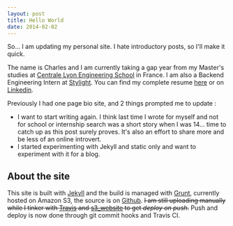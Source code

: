 ```yaml
---
layout: post
title: Hello World 
date: 2014-02-02
---
```


So... I am updating my personal site. I hate introductory posts, so I'll make it quick.

The name is Charles and I am currently taking a gap year from my Master's studies at [Centrale Lyon Engineering School][ecl] in France. I am also a Backend Engineering Intern at [Stylight][stylight]. You can find my complete resume [here](http://files.lirsac.me/resume/charles_lirsac_resume_01-2013.pdf) or on [Linkedin](http://www.linkedin.com/in/lirsacc).

Previously I had one page bio site, and 2 things prompted me to update :
+ I want to start writing again. I think last time I wrote for myself and not for school or internship search was a short story when I was 14... time to catch up as this post surely proves. It's also an effort to share more and be less of an online introvert.
+ I started experimenting with Jekyll and static only and want to experiment with it for a blog.

## About the site

This site is built with [Jekyll][jekyll] and the build is managed with [Grunt][grunt], currently hosted on Amazon S3, the source is on [Github](https://github.com/lirsacc/lirsac.me). ~~I am still uploading manually while I tinker with [Travis][travis] and [s3_website](https://github.com/laurilehmijoki/s3_website "s3_website") to get *deploy on push*.~~ Push and deploy is now done through git commit hooks and Travis CI.

[ecl]: http://www.ec-lyon.fr/ "Ecole Centrale Lyon"
[travis]: https://travis-ci.org/ "Travis-CI"
[stylight]: http://www.stylight.com/ "Stylight"
[jekyll]: http://jekyllrb.com/ "Jekyll"
[grunt]: http://gruntjs.com/ "Grunt"
